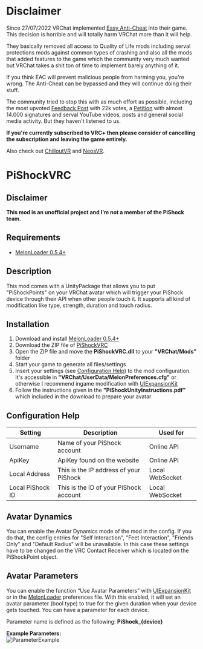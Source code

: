 # Disclaimer

Since 27/07/2022 VRChat implemented [Easy Anti-Cheat](https://easy.ac) into their game.
This decision is horrible and will totally harm VRChat more than it will help.

They basically removed all access to Quality of Life mods including serval protections mods against common types of crashing and also all the mods that added features to the game which the community very much wanted but VRChat takes a shit ton of time to implement barely anything of it.

If you think EAC will prevent malicious people from harming you, you're wrong. The Anti-Cheat can be bypassed and they will continue doing their stuff.

The community tried to stop this with as much effort as possible, including the most upvoted [Feedback Post](https://feedback.vrchat.com/open-beta/p/eac-in-a-social-vr-game-creates-more-problems-than-it-solves) with 22k votes, a [Petition](https://www.change.org/p/vrchat-delete-anticheat-system) with almost 14.000 signatures and serval YouTube videos, posts and general social media activity. But they haven't listened to us.

**If you're currently subscribed to VRC+ then please consider of cancelling the subscription and leaving the game entirely.**

Also check out [ChilloutVR](https://discord.gg/abi) and [NeosVR](https://discord.gg/NeosVR).

# PiShockVRC

## Disclaimer

**This mod is an unofficial project and I'm not a member of the PiShock team.**

## Requirements

- [MelonLoader 0.5.4+](https://melonwiki.xyz/)

## Description

This mod comes with a UnityPackage that allows you to put "PiShockPoints" on your VRChat avatar which will trigger your PiShock device through their API when other people touch it. It supports all kind of modification like type, strength, duration and touch radius.

## Installation

1. Download and install [MelonLoader 0.5.4+](https://melonwiki.xyz/)
2. Download the ZIP file of [PiShockVRC](https://github.com/DragonPlayerX/PiShockVRC/releases/latest)
3. Open the ZIP file and move the **PiShockVRC.dll** to your **"VRChat/Mods"** folder
4. Start your game to generate all files/settings
5. Insert your settings (see [Configuration Help](https://github.com/DragonPlayerX/PiShockVRC#configuration-help)) to the mod configuration. It's accessible in **"VRChat/UserData/MelonPreferences.cfg"** or otherwise I recommend ingame modification with [UIExpansionKit](https://github.com/knah/VRCMods/releases/latest/download/UIExpansionKit.dll)
6. Follow the instructions given in the **"PiShockUnityInstructions.pdf"** which included in the download to prepare your avatar

## Configuration Help

|Setting|Description|Used for|
|-|-|-|
|Username|Name of your PiShock account|Online API|
|ApiKey|ApiKey found on the website|Online API|
|Local Address|This is the IP address of your PiShock|Local WebSocket|
|Local PiShock ID|This is the ID of your PiShock account|Local WebSocket|

## Avatar Dynamics

You can enable the Avatar Dynamics mode of the mod in the config. If you do that, the config entries for "Self Interaction", "Feet Interaction", "Friends Only" and "Default Radius" will be unavailable. In this case these settings have to be changed on the VRC Contact Receiver which is located on the PiShockPoint object.

## Avatar Parameters

You can enable the function “Use Avatar Parameters” with [UIExpansionKit](https://github.com/knah/VRCMods/releases/latest/download/UIExpansionKit.dll) or in the [MelonLoader](https://melonwiki.xyz/) preferences file. With this enabled, it will set an avatar parameter (bool type) to true for the given duration when your device gets touched. You can have a parameter for each device.

Parameter name is defined as the following: **PiShock_{device}**

**Example Parameters:**
<br>
![ParameterExample](https://i.imgur.com/myWVlDf.png)
